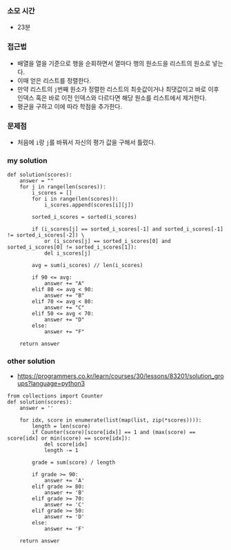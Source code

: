 ### 소모 시간
- 23분

### 접근법
- 배열을 열을 기준으로 행을 순회하면서 열마다 행의 원소드을 리스트의 원소로 넣는다.
- 이때 얻은 리스트를 정렬한다.
- 만약 리스트의 `j`번째 원소가 정렬한 리스트의 최솟값이거나 최댓값이고 바로 이후 인덱스 혹은 바로 이전 인덱스와 다르다면 해당 원소를 리스트에서 제거한다.
- 평균을 구하고 이에 따라 학점을 추가한다.

### 문제점
- 처음에 `i`랑 `j`를 바꿔서 자신의 평가 값을 구해서 틀렸다.

### my solution
```
def solution(scores):
    answer = ""
    for j in range(len(scores)):
        i_scores = []
        for i in range(len(scores)):
            i_scores.append(scores[i][j])
        
        sorted_i_scores = sorted(i_scores)
        
        if (i_scores[j] == sorted_i_scores[-1] and sorted_i_scores[-1] != sorted_i_scores[-2]) \
            or (i_scores[j] == sorted_i_scores[0] and sorted_i_scores[0] != sorted_i_scores[1]):
            del i_scores[j]
        
        avg = sum(i_scores) // len(i_scores)
        
        if 90 <= avg:
            answer += "A"
        elif 80 <= avg < 90:
            answer += "B"
        elif 70 <= avg < 80:
            answer += "C"
        elif 50 <= avg < 70:
            answer += "D"
        else:
            answer += "F"
            
    return answer
```

### other solution
- https://programmers.co.kr/learn/courses/30/lessons/83201/solution_groups?language=python3
```
from collections import Counter
def solution(scores):   
    answer = ''

    for idx, score in enumerate(list(map(list, zip(*scores)))):
        length = len(score)
        if Counter(score)[score[idx]] == 1 and (max(score) == score[idx] or min(score) == score[idx]):
            del score[idx]
            length -= 1

        grade = sum(score) / length

        if grade >= 90:
            answer += 'A'
        elif grade >= 80:
            answer += 'B'
        elif grade >= 70:
            answer += 'C'
        elif grade >= 50:
            answer += 'D'
        else:
            answer += 'F'

    return answer
```